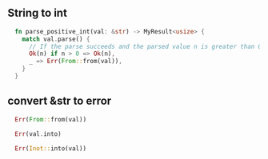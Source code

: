 ## String to int

```rs
  fn parse_positive_int(val: &str) -> MyResult<usize> {
    match val.parse() {
      // If the parse succeeds and the parsed value n is greater than 0, return it as an Ok variant.
      Ok(n) if n > 0 => Ok(n),
      _ => Err(From::from(val)),
    }
  }
```

## convert &str to error

```rs
  Err(From::from(val))

  Err(val.into)

  Err(Inot::into(val))
```
